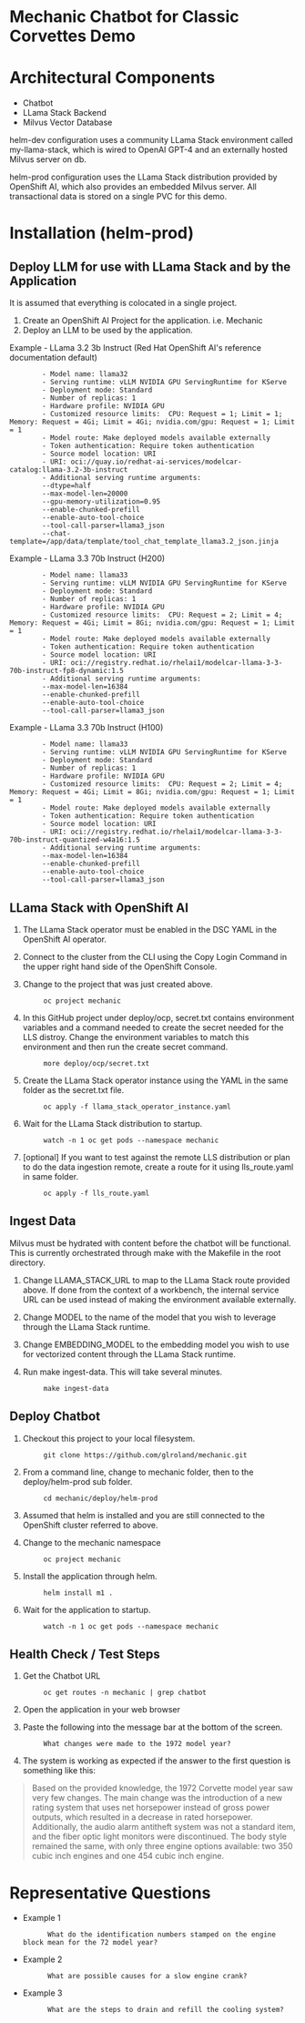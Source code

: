 # Mechanic Chatbot for Classic Corvettes Demo

# Architectural Components
- Chatbot
- LLama Stack Backend
- Milvus Vector Database

helm-dev configuration uses a community LLama Stack environment called my-llama-stack, which is wired to OpenAI GPT-4 and an externally hosted Milvus server on db.

helm-prod configuration uses the LLama Stack distribution provided by OpenShift AI, which also provides an embedded Milvus server.  All transactional data is stored on a single PVC for this demo.

# Installation (helm-prod)

## Deploy LLM for use with LLama Stack and by the Application

It is assumed that everything is colocated in a single project.

1. Create an OpenShift AI Project for the application.  i.e. Mechanic
2. Deploy an LLM to be used by the application. 

Example - LLama 3.2 3b Instruct (Red Hat OpenShift AI's reference documentation default)

            - Model name: llama32
            - Serving runtime: vLLM NVIDIA GPU ServingRuntime for KServe
            - Deployment mode: Standard
            - Number of replicas: 1
            - Hardware profile: NVIDIA GPU
            - Customized resource limits:  CPU: Request = 1; Limit = 1; Memory: Request = 4Gi; Limit = 4Gi; nvidia.com/gpu: Request = 1; Limit = 1
            - Model route: Make deployed models available externally
            - Token authentication: Require token authentication
            - Source model location: URI
            - URI: oci://quay.io/redhat-ai-services/modelcar-catalog:llama-3.2-3b-instruct
            - Additional serving runtime arguments:
            --dtype=half
            --max-model-len=20000
            --gpu-memory-utilization=0.95
            --enable-chunked-prefill
            --enable-auto-tool-choice
            --tool-call-parser=llama3_json
            --chat-template=/app/data/template/tool_chat_template_llama3.2_json.jinja

Example - LLama 3.3 70b Instruct (H200)

            - Model name: llama33
            - Serving runtime: vLLM NVIDIA GPU ServingRuntime for KServe
            - Deployment mode: Standard
            - Number of replicas: 1
            - Hardware profile: NVIDIA GPU
            - Customized resource limits:  CPU: Request = 2; Limit = 4; Memory: Request = 4Gi; Limit = 8Gi; nvidia.com/gpu: Request = 1; Limit = 1
            - Model route: Make deployed models available externally
            - Token authentication: Require token authentication
            - Source model location: URI
            - URI: oci://registry.redhat.io/rhelai1/modelcar-llama-3-3-70b-instruct-fp8-dynamic:1.5
            - Additional serving runtime arguments:
            --max-model-len=16384
            --enable-chunked-prefill
            --enable-auto-tool-choice
            --tool-call-parser=llama3_json
            
Example - LLama 3.3 70b Instruct (H100)

            - Model name: llama33
            - Serving runtime: vLLM NVIDIA GPU ServingRuntime for KServe
            - Deployment mode: Standard
            - Number of replicas: 1
            - Hardware profile: NVIDIA GPU
            - Customized resource limits:  CPU: Request = 2; Limit = 4; Memory: Request = 4Gi; Limit = 8Gi; nvidia.com/gpu: Request = 1; Limit = 1
            - Model route: Make deployed models available externally
            - Token authentication: Require token authentication
            - Source model location: URI
            - URI: oci://registry.redhat.io/rhelai1/modelcar-llama-3-3-70b-instruct-quantized-w4a16:1.5
            - Additional serving runtime arguments:
            --max-model-len=16384
            --enable-chunked-prefill
            --enable-auto-tool-choice
            --tool-call-parser=llama3_json

## LLama Stack with OpenShift AI

1. The LLama Stack operator must be enabled in the DSC YAML in the OpenShift AI operator.
2. Connect to the cluster from the CLI using the Copy Login Command in the upper right hand side of the OpenShift Console.
3. Change to the project that was just created above.

            oc project mechanic

4. In this GitHub project under deploy/ocp, secret.txt contains environment variables and a command needed to create the secret needed for the LLS distroy.  Change the environment variables to match this environment and then run the create secret command.

            more deploy/ocp/secret.txt

5. Create the LLama Stack operator instance using the YAML in the same folder as the secret.txt file.

            oc apply -f llama_stack_operator_instance.yaml

6. Wait for the LLama Stack distribution to startup.

            watch -n 1 oc get pods --namespace mechanic

7. [optional] If you want to test against the remote LLS distribution or plan to do the data ingestion remote, create a route for it using lls_route.yaml in same folder.

            oc apply -f lls_route.yaml

## Ingest Data

Milvus must be hydrated with content before the chatbot will be functional.  This is currently orchestrated through make with the Makefile in the root directory.

1. Change LLAMA_STACK_URL to map to the LLama Stack route provided above.  If done from the context of a workbench, the internal service URL can be used instead of making the environment available externally.
2. Change MODEL to the name of the model that you wish to leverage through the LLama Stack runtime.
3. Change EMBEDDING_MODEL to the embedding model you wish to use for vectorized content through the LLama Stack runtime.
4. Run make ingest-data.  This will take several minutes.

            make ingest-data

## Deploy Chatbot

1. Checkout this project to your local filesystem.

            git clone https://github.com/glroland/mechanic.git

2. From a command line, change to mechanic folder, then to the deploy/helm-prod sub folder.

            cd mechanic/deploy/helm-prod

3. Assumed that helm is installed and you are still connected to the OpenShift cluster referred to above.
4. Change to the mechanic namespace

            oc project mechanic

5. Install the application through helm.

            helm install m1 .

6. Wait for the application to startup.

            watch -n 1 oc get pods --namespace mechanic

## Health Check / Test Steps

1. Get the Chatbot URL

            oc get routes -n mechanic | grep chatbot

2. Open the application in your web browser
3. Paste the following into the message bar at the bottom of the screen.

            What changes were made to the 1972 model year?

4. The system is working as expected if the answer to the first question is something like this:

> Based on the provided knowledge, the 1972 Corvette model year saw very few changes. The main change was the introduction of a new rating system that uses net horsepower instead of gross power outputs, which resulted in a decrease in rated horsepower. Additionally, the audio alarm antitheft system was not a standard item, and the fiber optic light monitors were discontinued. The body style remained the same, with only three engine options available: two 350 cubic inch engines and one 454 cubic inch engine.

# Representative Questions

- Example 1

            What do the identification numbers stamped on the engine block mean for the 72 model year?

- Example 2
  
            What are possible causes for a slow engine crank?

- Example 3

            What are the steps to drain and refill the cooling system?
